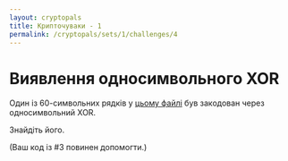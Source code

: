 ```yaml
---
layout: cryptopals
title: Крипточуваки - 1
permalink: /cryptopals/sets/1/challenges/4
---
```


# Виявлення односимвольного XOR
Один із 60-символьних рядків у [цьому файлі](https://cryptopals.com/static/challenge-data/4.txt) був закодован через односимвольний XOR.

Знайдіть його.

(Ваш код із #3 повинен допомогти.)

